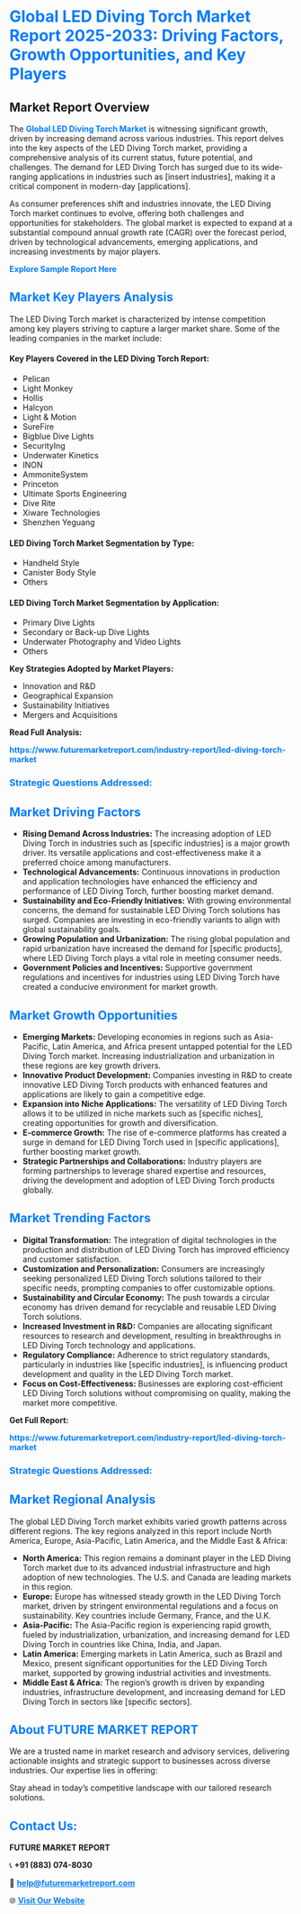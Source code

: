 <h1 style="color: #007BFF;">Global LED Diving Torch Market Report 2025-2033: Driving Factors, Growth Opportunities, and Key Players</h1>

<section id="overview">
<h2>Market Report Overview</h2>
<p>The <a href="https://www.futuremarketreport.com/industry-report/led-diving-torch-market" style="color: #007BFF; text-decoration: none;"><strong>Global LED Diving Torch Market</strong></a> is witnessing significant growth, driven by increasing demand across various industries. This report delves into the key aspects of the LED Diving Torch market, providing a comprehensive analysis of its current status, future potential, and challenges. The demand for LED Diving Torch has surged due to its wide-ranging applications in industries such as [insert industries], making it a critical component in modern-day [applications].</p>
<p>As consumer preferences shift and industries innovate, the LED Diving Torch market continues to evolve, offering both challenges and opportunities for stakeholders. The global market is expected to expand at a substantial compound annual growth rate (CAGR) over the forecast period, driven by technological advancements, emerging applications, and increasing investments by major players.</p>
</section>

<section id="overview">
<p><a href="https://www.futuremarketreport.com/request-sample/reportId=27313" style="color: #007BFF; text-decoration: none;"><strong>Explore Sample Report Here</strong></a></p>
</section>

<section id="key-players">
<h2 style="color: #007BFF;">Market Key Players Analysis</h2>
<p>The LED Diving Torch market is characterized by intense competition among key players striving to capture a larger market share. Some of the leading companies in the market include:</p>
<h4>Key Players Covered in the LED Diving Torch Report:</h4>
<ul><li>Pelican</li><li>Light Monkey</li><li>Hollis</li><li>Halcyon</li><li>Light &amp; Motion</li><li>SureFire</li><li>Bigblue Dive Lights</li><li>SecurityIng</li><li>Underwater Kinetics</li><li>INON</li><li>AmmoniteSystem</li><li>Princeton</li><li>Ultimate Sports Engineering</li><li>Dive Rite</li><li>Xiware Technologies</li><li>Shenzhen Yeguang</li></ul>
<h4>LED Diving Torch Market Segmentation by Type:</h4>
<ul><li>Handheld Style</li><li>Canister Body Style</li><li>Others</li></ul>

<h4>LED Diving Torch Market Segmentation by Application:</h4>
<ul><li>Primary Dive Lights</li><li>Secondary or Back-up Dive Lights</li><li>Underwater Photography and Video Lights</li><li>Others</li></ul>
<p><strong>Key Strategies Adopted by Market Players:</strong></p>
<ul>
<li>Innovation and R&D</li>
<li>Geographical Expansion</li>
<li>Sustainability Initiatives</li>
<li>Mergers and Acquisitions</li>
</ul>
</section>

<section>
<p><strong>Read Full Analysis: </strong></p><a href="https://www.futuremarketreport.com/industry-report/led-diving-torch-market" style="color: #007BFF; text-decoration: none;"><strong>https://www.futuremarketreport.com/industry-report/led-diving-torch-market</strong></a>
<h3 style="color: #007BFF;">Strategic Questions Addressed:</h3>
</section>

<section id="driving-factors">
<h2 style="color: #007BFF;">Market Driving Factors</h2>
<ul>
<li><strong>Rising Demand Across Industries:</strong> The increasing adoption of LED Diving Torch in industries such as [specific industries] is a major growth driver. Its versatile applications and cost-effectiveness make it a preferred choice among manufacturers.</li>
<li><strong>Technological Advancements:</strong> Continuous innovations in production and application technologies have enhanced the efficiency and performance of LED Diving Torch, further boosting market demand.</li>
<li><strong>Sustainability and Eco-Friendly Initiatives:</strong> With growing environmental concerns, the demand for sustainable LED Diving Torch solutions has surged. Companies are investing in eco-friendly variants to align with global sustainability goals.</li>
<li><strong>Growing Population and Urbanization:</strong> The rising global population and rapid urbanization have increased the demand for [specific products], where LED Diving Torch plays a vital role in meeting consumer needs.</li>
<li><strong>Government Policies and Incentives:</strong> Supportive government regulations and incentives for industries using LED Diving Torch have created a conducive environment for market growth.</li>
</ul>
</section>

<section id="growth-opportunities">
<h2 style="color: #007BFF;">Market Growth Opportunities</h2>
<ul>
<li><strong>Emerging Markets:</strong> Developing economies in regions such as Asia-Pacific, Latin America, and Africa present untapped potential for the LED Diving Torch market. Increasing industrialization and urbanization in these regions are key growth drivers.</li>
<li><strong>Innovative Product Development:</strong> Companies investing in R&D to create innovative LED Diving Torch products with enhanced features and applications are likely to gain a competitive edge.</li>
<li><strong>Expansion into Niche Applications:</strong> The versatility of LED Diving Torch allows it to be utilized in niche markets such as [specific niches], creating opportunities for growth and diversification.</li>
<li><strong>E-commerce Growth:</strong> The rise of e-commerce platforms has created a surge in demand for LED Diving Torch used in [specific applications], further boosting market growth.</li>
<li><strong>Strategic Partnerships and Collaborations:</strong> Industry players are forming partnerships to leverage shared expertise and resources, driving the development and adoption of LED Diving Torch products globally.</li>
</ul>
</section>

<section id="trending-factors">
<h2 style="color: #007BFF;">Market Trending Factors</h2>
<ul>
<li><strong>Digital Transformation:</strong> The integration of digital technologies in the production and distribution of LED Diving Torch has improved efficiency and customer satisfaction.</li>
<li><strong>Customization and Personalization:</strong> Consumers are increasingly seeking personalized LED Diving Torch solutions tailored to their specific needs, prompting companies to offer customizable options.</li>
<li><strong>Sustainability and Circular Economy:</strong> The push towards a circular economy has driven demand for recyclable and reusable LED Diving Torch solutions.</li>
<li><strong>Increased Investment in R&D:</strong> Companies are allocating significant resources to research and development, resulting in breakthroughs in LED Diving Torch technology and applications.</li>
<li><strong>Regulatory Compliance:</strong> Adherence to strict regulatory standards, particularly in industries like [specific industries], is influencing product development and quality in the LED Diving Torch market.</li>
<li><strong>Focus on Cost-Effectiveness:</strong> Businesses are exploring cost-efficient LED Diving Torch solutions without compromising on quality, making the market more competitive.</li>
</ul>
</section>

<section>
<p><strong>Get Full Report: </strong></p><a href="https://www.futuremarketreport.com/industry-report/led-diving-torch-market" style="color: #007BFF; text-decoration: none;"><strong>https://www.futuremarketreport.com/industry-report/led-diving-torch-market</strong></a>
<h3 style="color: #007BFF;">Strategic Questions Addressed:</h3>
</section>


<section id="regional-analysis">
<h2 style="color: #007BFF;">Market Regional Analysis</h2>
<p>The global LED Diving Torch market exhibits varied growth patterns across different regions. The key regions analyzed in this report include North America, Europe, Asia-Pacific, Latin America, and the Middle East & Africa:</p>
<ul>
<li><strong>North America:</strong> This region remains a dominant player in the LED Diving Torch market due to its advanced industrial infrastructure and high adoption of new technologies. The U.S. and Canada are leading markets in this region.</li>
<li><strong>Europe:</strong> Europe has witnessed steady growth in the LED Diving Torch market, driven by stringent environmental regulations and a focus on sustainability. Key countries include Germany, France, and the U.K.</li>
<li><strong>Asia-Pacific:</strong> The Asia-Pacific region is experiencing rapid growth, fueled by industrialization, urbanization, and increasing demand for LED Diving Torch in countries like China, India, and Japan.</li>
<li><strong>Latin America:</strong> Emerging markets in Latin America, such as Brazil and Mexico, present significant opportunities for the LED Diving Torch market, supported by growing industrial activities and investments.</li>
<li><strong>Middle East & Africa:</strong> The region’s growth is driven by expanding industries, infrastructure development, and increasing demand for LED Diving Torch in sectors like [specific sectors].</li>
</ul>
</section>

<footer>
<h2 style="color: #007BFF;">About FUTURE MARKET REPORT</h2>
<p>We are a trusted name in market research and advisory services, delivering actionable insights and strategic support to businesses across diverse industries. Our expertise lies in offering:</p>

<p>Stay ahead in today’s competitive landscape with our tailored research solutions.</p>

<h2 style="color: #007BFF;">Contact Us:</h2>
<p><strong>FUTURE MARKET REPORT</strong></p>
<p>📞 <strong>+91 (883) 074-8030</strong></p>
<p>📧 <strong><a href="mailto:help@futuremarketreport.com" style="color: #007BFF;">help@futuremarketreport.com</a></strong></p>
<p>🌐 <strong><a href="https://www.futuremarketreport.com/" style="color: #007BFF;">Visit Our Website</a></strong></p>
</footer>